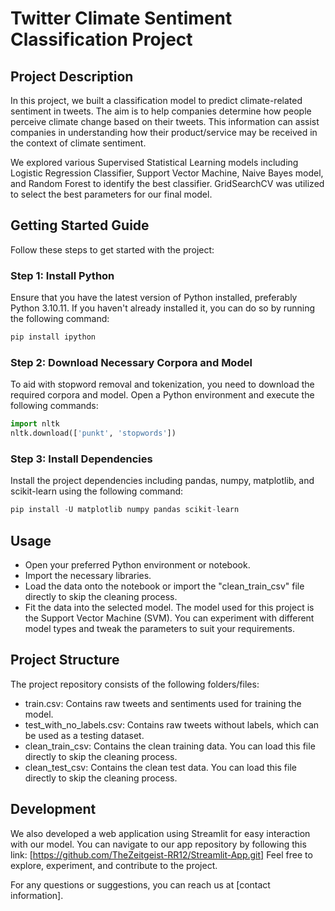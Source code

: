 # Twitter Climate Sentiment Classification Project
## Project Description
In this project, we built a classification model to predict climate-related sentiment in tweets. The aim is to help companies determine how people perceive climate change based on their tweets. This information can assist companies in understanding how their product/service may be received in the context of climate sentiment. 

We explored various Supervised Statistical Learning models including Logistic Regression Classifier, Support Vector Machine, Naive Bayes model, and Random Forest to identify the best classifier. GridSearchCV was utilized to select the best parameters for our final model.

## Getting Started Guide
Follow these steps to get started with the project:
### Step 1: Install Python
Ensure that you have the latest version of Python installed, preferably Python 3.10.11. 
If you haven't already installed it, you can do so by running the following command:

```python
pip install ipython
```

### Step 2: Download Necessary Corpora and Model
To aid with stopword removal and tokenization, you need to download the required corpora and model. 
Open a Python environment and execute the following commands:

```python
import nltk
nltk.download(['punkt', 'stopwords'])
```

### Step 3: Install Dependencies

Install the project dependencies including pandas, numpy, matplotlib, and scikit-learn using the following command:

```python
pip install -U matplotlib numpy pandas scikit-learn
```

## Usage
- Open your preferred Python environment or notebook.
- Import the necessary libraries.
- Load the data onto the notebook or import the "clean_train_csv" file directly to skip the cleaning process.
- Fit the data into the selected model. The model used for this project is the Support Vector Machine (SVM). You can experiment with different model types and tweak the parameters to suit your requirements.

## Project Structure
The project repository consists of the following folders/files:

- train.csv: Contains raw tweets and sentiments used for training the model.
- test_with_no_labels.csv: Contains raw tweets without labels, which can be used as a testing dataset.
- clean_train_csv: Contains the clean training data. You can load this file directly to skip the cleaning process.
- clean_test_csv: Contains the clean test data. You can load this file directly to skip the cleaning process.

## Development
We also developed a web application using Streamlit for easy interaction with our model. You can navigate to our app repository by following this link: [https://github.com/TheZeitgeist-RR12/Streamlit-App.git]
Feel free to explore, experiment, and contribute to the project.

For any questions or suggestions, you can reach us at [contact information].

